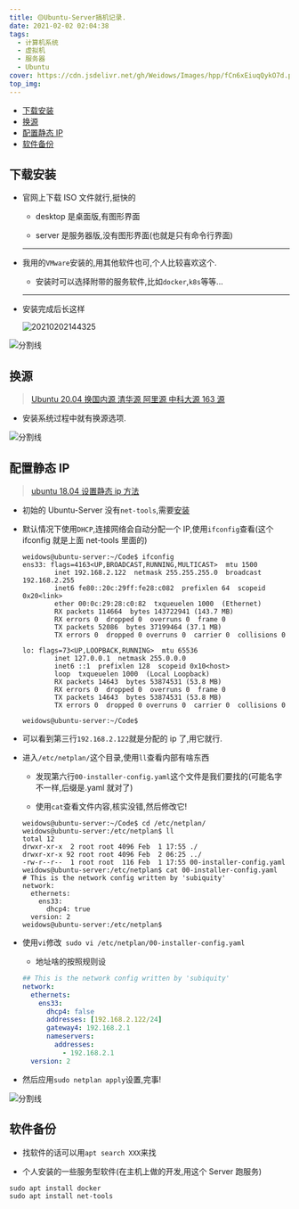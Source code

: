```yaml
---
title: 🟡Ubuntu-Server搞机记录.
date: 2021-02-02 02:04:38
tags:
  - 计算机系统
  - 虚拟机
  - 服务器
  - Ubuntu
cover: https://cdn.jsdelivr.net/gh/Weidows/Images/hpp/fCn6xEiuqQykO7d.png
top_img:
---
```


<!--
 * @?: *********************************************************************
 * @Author: Weidows
 * @Date: 2021-02-02 02:04:38
 * @LastEditors: Weidows
 * @LastEditTime: 2021-09-02 15:47:06
 * @FilePath: \Blog-private\source\_posts\system\virtual-server.md
 * @Description:
 * @!: *********************************************************************
-->

- [下载安装](#下载安装)
- [换源](#换源)
- [配置静态 IP](#配置静态-ip)
- [软件备份](#软件备份)

## 下载安装

- 官网上下载 ISO 文件就行,挺快的

  - desktop 是桌面版,有图形界面

  - server 是服务器版,没有图形界面(也就是只有命令行界面)

  ***

- 我用的`VMware`安装的,用其他软件也可,个人比较喜欢这个.

  - 安装时可以选择附带的服务软件,比如`docker`,`k8s`等等...

  ***

- 安装完成后长这样

  <img src="https://cdn.jsdelivr.net/gh/Weidows/Images/hpp/en8lrzMPTpSN3wj.png" alt="20210202144325" />

![分割线](https://cdn.jsdelivr.net/gh/Weidows/Images/img/divider.png)

## 换源

> [Ubuntu 20.04 换国内源 清华源 阿里源 中科大源 163 源](https://blog.csdn.net/xiangxianghehe/article/details/105688062)

- 安装系统过程中就有换源选项.

![分割线](https://cdn.jsdelivr.net/gh/Weidows/Images/img/divider.png)

## 配置静态 IP

> [ubuntu 18.04 设置静态 ip 方法](https://www.cnblogs.com/yaohong/p/11593989.html)

- 初始的 Ubuntu-Server 没有`net-tools`,需要[安装](#软件备份)

- 默认情况下使用`DHCP`,连接网络会自动分配一个 IP,使用`ifconfig`查看(这个 ifconfig 就是上面 net-tools 里面的)

  ```
  weidows@ubuntu-server:~/Code$ ifconfig
  ens33: flags=4163<UP,BROADCAST,RUNNING,MULTICAST>  mtu 1500
          inet 192.168.2.122  netmask 255.255.255.0  broadcast 192.168.2.255
          inet6 fe80::20c:29ff:fe28:c082  prefixlen 64  scopeid 0x20<link>
          ether 00:0c:29:28:c0:82  txqueuelen 1000  (Ethernet)
          RX packets 114664  bytes 143722941 (143.7 MB)
          RX errors 0  dropped 0  overruns 0  frame 0
          TX packets 52086  bytes 37199464 (37.1 MB)
          TX errors 0  dropped 0 overruns 0  carrier 0  collisions 0

  lo: flags=73<UP,LOOPBACK,RUNNING>  mtu 65536
          inet 127.0.0.1  netmask 255.0.0.0
          inet6 ::1  prefixlen 128  scopeid 0x10<host>
          loop  txqueuelen 1000  (Local Loopback)
          RX packets 14643  bytes 53874531 (53.8 MB)
          RX errors 0  dropped 0  overruns 0  frame 0
          TX packets 14643  bytes 53874531 (53.8 MB)
          TX errors 0  dropped 0 overruns 0  carrier 0  collisions 0

  weidows@ubuntu-server:~/Code$
  ```

- 可以看到第三行`192.168.2.122`就是分配的 ip 了,用它就行.

- 进入`/etc/netplan/`这个目录,使用`ll`查看内部有啥东西

  - 发现第六行`00-installer-config.yaml`这个文件是我们要找的(可能名字不一样,后缀是.yaml 就对了)

  - 使用`cat`查看文件内容,核实没错,然后修改它!

  ```
  weidows@ubuntu-server:~/Code$ cd /etc/netplan/
  weidows@ubuntu-server:/etc/netplan$ ll
  total 12
  drwxr-xr-x  2 root root 4096 Feb  1 17:55 ./
  drwxr-xr-x 92 root root 4096 Feb  2 06:25 ../
  -rw-r--r--  1 root root  116 Feb  1 17:55 00-installer-config.yaml
  weidows@ubuntu-server:/etc/netplan$ cat 00-installer-config.yaml
  # This is the network config written by 'subiquity'
  network:
    ethernets:
      ens33:
        dhcp4: true
    version: 2
  weidows@ubuntu-server:/etc/netplan$
  ```

- 使用`vi`修改` sudo vi /etc/netplan/00-installer-config.yaml`

  - 地址啥的按照规则设

  ```yaml
  ## This is the network config written by 'subiquity'
  network:
    ethernets:
      ens33:
        dhcp4: false
        addresses: [192.168.2.122/24]
        gateway4: 192.168.2.1
        nameservers:
          addresses:
            - 192.168.2.1
    version: 2
  ```

- 然后应用`sudo netplan apply`设置,完事!

![分割线](https://cdn.jsdelivr.net/gh/Weidows/Images/img/divider.png)

## 软件备份

- 找软件的话可以用`apt search XXX`来找

- 个人安装的一些服务型软件(在主机上做的开发,用这个 Server 跑服务)

```
sudo apt install docker
sudo apt install net-tools
```
